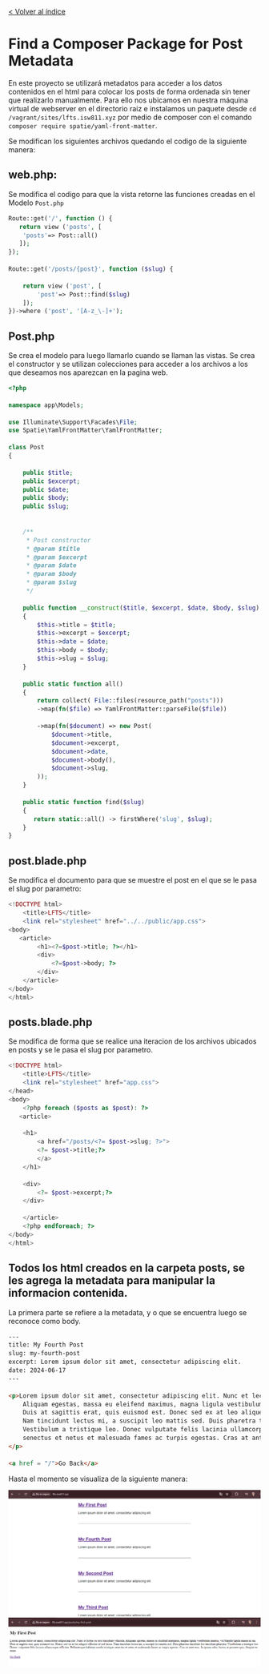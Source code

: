 [< Volver al índice](../index.md)

# Find a Composer Package for Post Metadata

En este proyecto se utilizará metadatos para acceder a los datos contenidos en el html para colocar los posts de forma ordenada sin tener que realizarlo manualmente. Para ello nos ubicamos en nuestra máquina virtual de webserver en el directorio raiz e instalamos un paquete desde `cd /vagrant/sites/lfts.isw811.xyz` por medio de composer con el comando `composer require spatie/yaml-front-matter`.

Se modifican los siguientes archivos quedando el codigo de la siguiente manera:

## web.php:
Se modifica el codigo para que la vista retorne las funciones creadas en el Modelo `Post.php`

```php
Route::get('/', function () {
   return view ('posts', [
    'posts'=> Post::all()
   ]);
});

Route::get('/posts/{post}', function ($slug) {

    return view ('post', [
        'post'=> Post::find($slug)
    ]);
})->where ('post', '[A-z_\-]+');
```

## Post.php
Se crea el modelo para luego llamarlo cuando se llaman las vistas. Se crea el constructor y se utilizan colecciones para acceder a los archivos a los que deseamos nos aparezcan en la pagina web.

```php
<?php

namespace app\Models;

use Illuminate\Support\Facades\File;
use Spatie\YamlFrontMatter\YamlFrontMatter;

class Post
{

    public $title;
    public $excerpt;
    public $date;
    public $body;
    public $slug;


    /**
     * Post constructor
     * @param $title
     * @param $excerpt
     * @param $date
     * @param $body
     * @param $slug
     */

    public function __construct($title, $excerpt, $date, $body, $slug)
    {
        $this->title = $title;
        $this->excerpt = $excerpt;
        $this->date = $date;
        $this->body = $body;
        $this->slug = $slug;
    }

    public static function all()
    {
        return collect( File::files(resource_path("posts")))
        ->map(fn($file) => YamlFrontMatter::parseFile($file))

        ->map(fn($document) => new Post(
            $document->title,
            $document->excerpt,
            $document->date,
            $document->body(),
            $document->slug,
        ));
    }

    public static function find($slug)
    {
       return static::all() -> firstWhere('slug', $slug);
    }
}
```

## post.blade.php
Se modifica el documento para que se muestre el post en el que se le pasa el slug por parametro:

```php
<!DOCTYPE html>
    <title>LFTS</title>
    <link rel="stylesheet" href="../../public/app.css">
<body>
   <article>
        <h1><?=$post->title; ?></h1>
        <div>
            <?=$post->body; ?>
        </div>
    </article>
</body>
</html>
```

## posts.blade.php
Se modifica de forma que se realice una iteracion de los archivos ubicados en posts y se le pasa el slug por parametro.


```php
<!DOCTYPE html>
    <title>LFTS</title>
    <link rel="stylesheet" href="app.css">
</head>
<body>
    <?php foreach ($posts as $post): ?>
   <article>

    <h1>
        <a href="/posts/<?= $post->slug; ?>">
        <?= $post->title;?>
        </a>
    </h1>

    <div>
        <?= $post->excerpt;?>
    </div>

    </article>
    <?php endforeach; ?>
</body>
</html>
```

## Todos los html creados en la carpeta posts, se les agrega la metadata para manipular la informacion contenida.

La primera parte se refiere a la metadata, y o que se encuentra luego se reconoce como body.

```html
---
title: My Fourth Post
slug: my-fourth-post
excerpt: Lorem ipsum dolor sit amet, consectetur adipiscing elit.
date: 2024-06-17
---

<p>Lorem ipsum dolor sit amet, consectetur adipiscing elit. Nunc et lectus eu orci tincidunt vehicula.
    Aliquam egestas, massa eu eleifend maximus, magna ligula vestibulum mauris, vel blandit ligula massa ac mi.
    Duis at sagittis erat, quis euismod est. Donec sed ex at leo aliquet efficitur id sed lacus.
    Nam tincidunt lectus mi, a suscipit leo mattis sed. Duis pharetra tincidunt leo tincidunt pharetra.
    Vestibulum a tristique leo. Donec vulputate felis lacinia ullamcorper efficitur. Pellentesque habitant morbi tristique
    senectus et netus et malesuada fames ac turpis egestas. Cras at ante eros. In ipsum odio, luctus at posuere quis, feugiat eu enim.
</p>

<a href = "/">Go Back</a>
```

Hasta el momento se visualiza de la siguiente manera:

![Posts-Metadata](../images/Posts-Metadata.png)
![Post-Metadata](../images/Post-Matadata.png)
